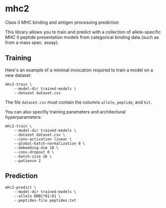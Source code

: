 # mhc2
Class II MHC binding and antigen processing prediction

This library allows you to train and predict with a collection of allele-specific MHC II
peptide presentation models from categorical binding data (such as from a
mass spec. assay).

## Training

Here's an example of a minimal invocation required to train a model on a new
dataset:

```
mhc2-train \
    --model-dir trained-models \
    --dataset dataset.csv
```

The file `dataset.csv` must contain the columns `allele`, `peptide`, and `hit`.


You can also specifiy training parameters and architectural hyperparameters:

```
mhc2-train \
    --model-dir trained-models \
    --dataset dataset.csv \
    --conv-activation linear \
    --global-batch-normalization 0 \
    --embedding-dim 10 \
    --conv-dropout 0 \
    --batch-size 16 \
    --patience 2
```

## Prediction


```
mhc2-predict \
    --model-dir trained-models \
    --allele DRB1*01:01 \
    --peptides-file peptides.txt
```